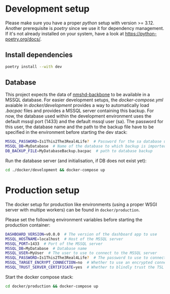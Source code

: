 # Development setup
Please make sure you have a proper *python* setup with version >= 3.12.
Another prerequisite is *poetry* since we use it for dependency management.
If it's not already installed on your system, have a look at https://python-poetry.org/docs/.

## Install dependencies
```bash
poetry install --with dev
```

## Database
This project expects the data of [nmshd-backbone](https://github.com/nmshd/backbone) to be available in a MSSQL database.
For easier development setups, the *docker-compose.yml* avaiable in *docker/development* provides a way to automatically load *.bacpac* files and provides a MSSQL server containing this backup.
For now, the database used within the development environment uses the default mssql port (1433) and the default mssql user (sa).
The password for this user, the database name and the path to the backup file have to be specified in the environment before starting the dev stack:
```bash
MSSQL_PASSWORD=Is1This2The3Real4Life?  # Password for the sa database user
MSSQL_DB=MyDatabase  # Name of the database to which backup is imported
DB_BACKUP_FILE=MyDatabaseBackup.bacpac  # path to database backup
```

Run the database server (and initialisation, if DB does not exist yet):
```bash
cd ./docker/development && docker-compose up
```

# Production setup

The docker setup for production like environments (using a proper WSGI server with multipe workers) can be found in `docker/production`.

Please set the following environment variables before starting the production container:

```bash
DASHBOARD_VERSION=v0.0.0  # The version of the dashboard app to use
MSSQL_HOSTNAME=localhost  # Host of the MSSQL server
MSSQL_PORT=1433  # Port of the MSSQL server
MSSQL_DB=MyDatabase  # Database name
MSSQL_USER=MyUser  # The user to use to connect to the MSSQL server
MSSQL_PASSWORD=Is1This2The3Real4Life?  # The password to use to connect to the MSSQL server
MSSQL_TARGET_ENCRYPT_CONNECTION=no  # Whether to use an encrypted connection to the MSSQL server
MSSQL_TRUST_SERVER_CERTIFICATE=yes  # Whether to blindly trust the TSL certificate
```

Start the docker compose stack:
```bash
cd docker/production && docker-compose up
```